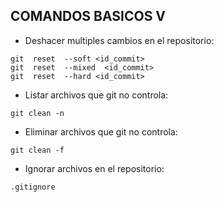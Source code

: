 ## COMANDOS BASICOS V

* Deshacer multiples cambios en el repositorio:
~~~
git  reset  --soft <id_commit>
git  reset  --mixed  <id_commit>
git  reset  --hard <id_commit>
~~~

* Listar archivos que git no controla:
~~~
git clean -n
~~~

* Eliminar archivos que git no controla:
~~~
git clean -f
~~~

* Ignorar archivos en el repositorio:
~~~
.gitignore
~~~
